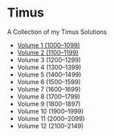# Timus

A Collection of my Timus Solutions

- [Volume 1 (1000–1099)](https://github.com/wingkwong/timus/tree/master/volume1)
- [Volume 2 (1100–1199)](https://github.com/wingkwong/timus/tree/master/volume2)
- Volume 3 (1200–1299)
- Volume 4 (1300–1399)
- Volume 5 (1400–1499)
- Volume 6 (1500–1599)
- Volume 7 (1600–1699)
- Volume 8 (1700–1799)
- Volume 9 (1800–1897)
- Volume 10 (1900–1999)
- Volume 11 (2000–2099)
- Volume 12 (2100–2149)